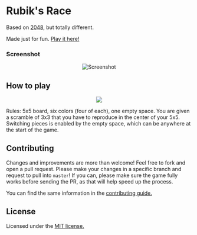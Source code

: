 # Rubik's Race
Based on [2048](http://gabrielecirulli.github.io/2048/), but totally different.

Made just for fun. [Play it here!](https://joonas-yoon.github.io/rubik-s-race/)

### Screenshot

<p align="center">
  <img src="https://user-images.githubusercontent.com/9527681/77545154-59231f80-6eed-11ea-825e-0d830a40a8b7.png" alt="Screenshot"/>
</p>

## How to play

<p align="center">
  <img src="https://user-images.githubusercontent.com/9527681/67692744-faac5080-f9e3-11e9-94b3-900d71431c12.gif"/>
</p>

Rules: 5x5 board, six colors (four of each), one empty space. You are given a scramble of 3x3 that you have to reproduce in the center of your 5x5. Switching pieces is enabled by the empty space, which can be anywhere at the start of the game.

## Contributing

Changes and improvements are more than welcome! Feel free to fork and open a pull request. Please make your changes in a specific branch and request to pull into `master`! If you can, please make sure the game fully works before sending the PR, as that will help speed up the process.

You can find the same information in the [contributing guide.](https://github.com/joonas-yoon/rubik-s-race/blob/master/CONTRIBUTING.md)

## License

Licensed under the [MIT license.](https://github.com/joonas-yoon/rubik-s-race/blob/master/LICENSE.txt)

